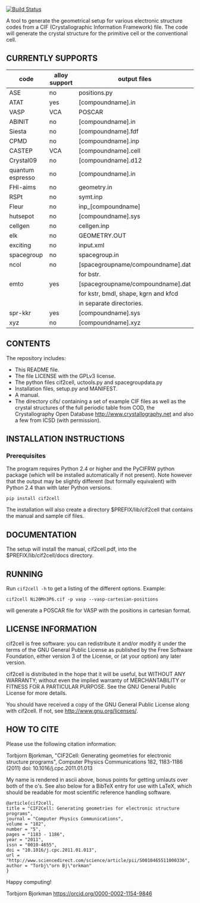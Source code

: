 [![Build Status](https://travis-ci.com/torbjornbjorkman/cif2cell.svg?branch=master)](https://travis-ci.com/torbjornbjorkman/cif2cell)

A tool to generate the geometrical setup for various electronic
structure codes from a CIF (Crystallographic Information
Framework) file. The code will generate the crystal structure for
the primitive cell or the conventional cell.

## CURRENTLY SUPPORTS

|code           | alloy support |   output files|
|---------------|---------|-----------------------------------|
|ASE            |   no    | positions.py|
|ATAT           |  yes    | [compoundname].in|
|VASP           |  VCA    | POSCAR|
|ABINIT         |   no    | [compoundname].in|
|Siesta         |   no    | [compoundname].fdf|
|CPMD           |   no    | [compoundname].inp|
|CASTEP         |  VCA    | [compoundname].cell|
|Crystal09      |   no    | [compoundname].d12|
|quantum espresso|  no    | [compoundname].in|
|FHI-aims       |   no    | geometry.in|
|RSPt           |   no    | symt.inp|
|Fleur          |   no    | inp_[compoundname]|
|hutsepot       |   no    | [compoundname].sys|
|cellgen        |   no    | cellgen.inp|
|elk            |   no    | GEOMETRY.OUT|
|exciting       |   no    | input.xml|
|spacegroup     |   no    | spacegroup.in|
|ncol           |   no    | [spacegroupname/compoundname].dat|
|               |         | for bstr.|
|emto           |   yes   | [spacegroupname/compoundname].dat|
|               |         | for kstr, bmdl, shape, kgrn and kfcd|
|               |         | in separate directories.|
|spr-kkr        |   yes   | [compoundname].sys|
|xyz            |   no    | [compoundname].xyz|


## CONTENTS

The repository includes:

* This README file.
* The file LICENSE with the GPLv3 license.
* The python files cif2cell, uctools.py and spacegroupdata.py
* Installation files, setup.py and MANIFEST.
* A manual.
* The directory cifs/ containing a set of example CIF files
  as well as the crystal structures of the full periodic table
  from COD, the Crystallography Open Database <http://www.crystallography.net>
  and also a few from ICSD (with permission).


## INSTALLATION INSTRUCTIONS

### Prerequisites

The program requires Python 2.4 or higher and the PyCIFRW python package (which
will be installed automatically if not present).
Note however that the output may be slightly different (but formally
equivalent) with Python 2.4 than with later Python versions.


```
pip install cif2cell
```

The installation will also create a directory $PREFIX/lib/cif2cell
that contains the manual and sample cif files.


## DOCUMENTATION

The setup will install the manual, cif2cell.pdf, into the
$PREFIX/lib/cif2cell/docs directory.


## RUNNING

Run `cif2cell -h` to get a listing of the different options.
Example:

```
cif2cell Ni20Mn3P6.cif -p vasp --vasp-cartesian-positions
```

will generate a POSCAR file for VASP with the positions in cartesian format.


## LICENSE INFORMATION

cif2cell is free software: you can redistribute it and/or modify
it under the terms of the GNU General Public License as published by
the Free Software Foundation, either version 3 of the License, or
(at your option) any later version.

cif2cell is distributed in the hope that it will be useful,
but WITHOUT ANY WARRANTY; without even the implied warranty of
MERCHANTABILITY or FITNESS FOR A PARTICULAR PURPOSE.  See the
GNU General Public License for more details.

You should have received a copy of the GNU General Public License
along with cif2cell.  If not, see <http://www.gnu.org/licenses/>.

## HOW TO CITE

Please use the following citation information:

Torbjorn Bjorkman, "CIF2Cell: Generating geometries for electronic structure programs",
Computer Physics Communications 182, 1183-1186 (2011)
doi: 10.1016/j.cpc.2011.01.013

My name is rendered in ascii above, bonus points for getting umlauts over both of the o's.
See also below for a BibTeX entry for use with LaTeX, which should be readable
for most scientific reference handling software.

```
@article{cif2cell,
title = "CIF2Cell: Generating geometries for electronic structure programs",
journal = "Computer Physics Communications",
volume = "182",
number = "5",
pages = "1183 - 1186",
year = "2011",
issn = "0010-4655",
doi = "10.1016/j.cpc.2011.01.013",
url = "http://www.sciencedirect.com/science/article/pii/S0010465511000336",
author = "Torbj\"orn Bj\"orkman"
}
```




Happy computing!

Torbjorn Bjorkman
https://orcid.org/0000-0002-1154-9846
